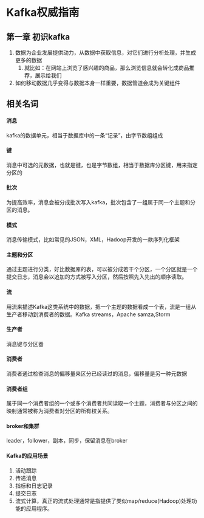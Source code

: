 # Kafka权威指南

## 第一章 初识kafka

1. 数据为企业发展提供动力，从数据中获取信息，对它们进行分析处理，并生成更多的数据
   1. 就比如：在网站上浏览了感兴趣的商品，那么浏览信息就会转化成商品推荐，展示给我们
2. 如何移动数据几乎变得与数据本身一样重要，数据管道会成为关键组件



## 相关名词

#### 消息

kafka的数据单元，相当于数据库中的一条“记录”，由字节数组组成

#### 键

消息中可选的元数据，也就是键，也是字节数组，相当于数据库分区键，用来指定分区的

#### 批次

为提高效率，消息会被分成批次写入kafka，批次包含了一组属于同一个主题和分区的消息。

#### 模式

消息传输模式，比如常见的JSON，XML，Hadoop开发的一款序列化框架

#### 主题和分区

通过主题进行分类，好比数据库的表，可以被分成若干个分区，一个分区就是一个提交日志，消息会以追加的方式被写入分区，然后按照先入先出的顺序读取。

#### 流

用流来描述Kafka这类系统中的数据，把一个主题的数据看成一个表，流是一组从生产者移动到消费者的数据。Kafka streams，Apache samza,Storm



#### 生产者

消息键与分区器

#### 消费者

消费者通过检查消息的偏移量来区分已经读过的消息，偏移量是另一种元数据

#### 消费者组

属于同一个消费者组的一个或多个消费者共同读取一个主题，消费者与分区之间的映射通常被称为消费者对分区的所有权关系。

#### broker和集群

leader，follower，副本，同步，保留消息在broker



#### Kafka的应用场景

1. 活动跟踪
2. 传递消息
3. 指标和日志记录
4. 提交日志
5. 流式计算，真正的流式处理通常是指提供了类似map/reduce(Hadoop)处理功能的应用程序。





